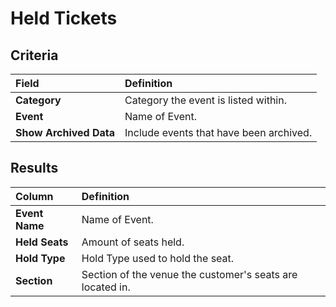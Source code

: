 # Held Tickets

## Criteria

| **Field** | **Definition** |
| :--- | :--- |
| **Category** | Category the event is listed within. |
| **Event** | Name of Event. |
| **Show Archived Data** | Include events that have been archived. |

## Results

| **Column** | **Definition** |
| :--- | :--- |
| **Event Name** | Name of Event. |
| **Held Seats** | Amount of seats held. |
| **Hold Type** | Hold Type used to hold the seat. |
| **Section** | Section of the venue the customer's seats are located in. |

